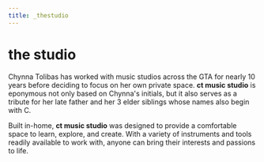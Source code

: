 ```yaml
---
title: _thestudio
---
```


# the studio

Chynna Tolibas has worked with music studios across the GTA for nearly 10 years before deciding to focus on her own private space. **ct music studio** is eponymous not only based on Chynna's initials, but it also serves as a tribute for her late father and her 3 elder siblings whose names also begin with C.

Built in-home, **ct music studio** was designed to provide a comfortable space to learn, explore, and create. With a variety of instruments and tools readily available to work with, anyone can bring their interests and passions to life. 
